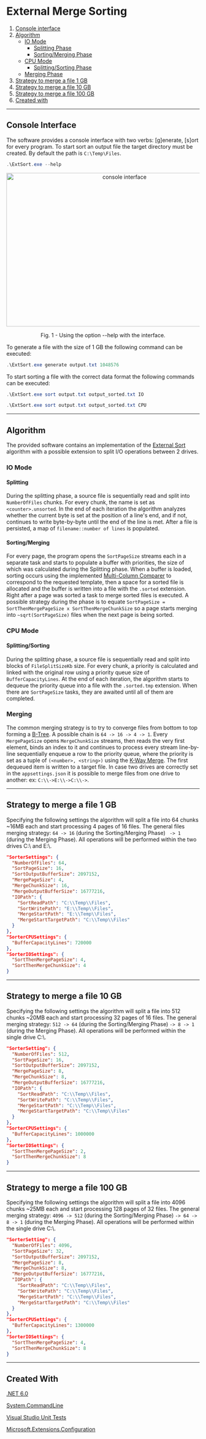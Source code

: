  # External Merge Sorting

1. [Console interface](#console-interface)
2. [Algorithm](#algorithm)
   - [IO Mode](#io-mode)
      - [Splitting Phase](#splitting)
      - [Sorting/Merging Phase](#sortingmerging)
   - [CPU Mode](#cpu-mode)
      - [Splitting/Sorting Phase](#splittingsorting) 
   - [Merging Phase](#merging)
3. [Strategy to merge a file 1 GB](#strategy-to-merge-a-file-1-gb)
4. [Strategy to merge a file 10 GB](#strategy-to-merge-a-file-10-gb)
5. [Strategy to merge a file 100 GB](#strategy-to-merge-a-file-100-gb)
6. [Created with](#created-with)
***

## Console Interface
The software provides a console interface with two verbs: [g]enerate, [s]ort for every program. To start sort an output file the target directory must be created. By default the path is ```C:\Temp\Files```.

```powershell
.\ExtSort.exe --help
```

<p align="center">
    <img src="https://github.com/user-attachments/assets/41adcaf7-3b44-40e7-9e92-e43205c8b681" width="600" height = "400" alt="console interface">
    <p align="center">Fig. 1 - Using the option --help with the interface.</p>
</p>

To generate a file with the size of 1 GB the following command can be executed:
```powershell
.\ExtSort.exe generate output.txt 1048576
```

To start sorting a file with the correct data format the following commands can be executed:
```powershell
.\ExtSort.exe sort output.txt output_sorted.txt IO
```
```powershell
.\ExtSort.exe sort output.txt output_sorted.txt CPU
```
***

## Algorithm
The provided software contains an implementation of the [External Sort](https://en.wikipedia.org/wiki/External_sorting) algorithm with a possible extension to split I/O operations between 2 drives. 
### IO Mode
#### Splitting 
During the splitting phase, a source file is sequentially read and split into ```NumberOfFiles``` chunks. For every chunk, the name is set as ```<counter>.unsorted```. In the end of each iteration the algorithm analyzes whether the current byte is set at the position of a line's end, and if not, continues to write byte-by-byte until the end of the line is met. After a file is persisted, a map of ```filename::number of lines``` is populated.
#### Sorting/Merging
For every page, the program opens the ```SortPageSize``` streams each in  a separate task and starts to populate a buffer with priorities, the size of which was calculated during the Splitting phase. When a buffer is loaded, sorting occurs using the implemented [Multi-Column Comparer](https://github.com/dudinda/External-Merge-Sorting/blob/master/ExtSort/Code/Comparers/MultiColumnComparer.cs) to correspond to the requested template, then a space for a sorted file is allocated and the buffer is written into a file with the ```.sorted``` extension.  Right after a page was sorted a task to merge sorted files is executed. A possible strategy during the phase is to equate ```SortPageSize = SortThenMergePageSize x SortThenMergeChunkSize``` so a page starts merging into ```~sqrt(SortPageSize)``` files when the next page is being sorted.
### CPU Mode
#### Splitting/Sorting 
During the splitting phase, a source file is sequentially read and split into blocks of ```FileSplitSizeKb``` size. For every chunk, a priority is calculated and linked with the original row using a priority queue size of ```BufferCapacityLines```. At the end of each iteration, the algorithm starts to dequeue the priority queue into a file with the ```.sorted.tmp``` extension. When there are ```SortPageSize``` tasks, they are awaited until all of them are completed.
### Merging
The common merging strategy is to try to converge files from bottom to top forming a [B-Tree](https://en.wikipedia.org/wiki/B-tree). A possible chain is ```64 -> 16 -> 4 -> 1```. Every ```MergePageSize``` opens ```MergeChunkSize``` streams, then reads the very first element, binds an index to it and continues to process every stream line-by-line sequentially enqueue a row to the priority queue, where the priority is set as a tuple of ```(<number>, <string>)``` using the [K-Way Merge](https://en.wikipedia.org/wiki/K-way_merge_algorithm). The first dequeued item is written to a target file. In case two drives are correctly set in the ```appsettings.json``` it is possible to merge files from one drive to another: ex: ```C:\\->E:\\->C:\\->```.

***
## Strategy to merge a file 1 GB

Specifying the following settings the algorithm will split a file into 64 chunks ~16MB each and start processing 4 pages of 16 files.
The general files merging strategy: ```64 -> 16``` (during the Sorting/Merging Phase) ``` -> 1``` (during the Merging Phase). All operations will be performed within the two drives C:\\ and E:\\. 

```json
"SorterSettings": {
  "NumberOfFiles": 64,
  "SortPageSize": 16,
  "SortOutputBufferSize": 2097152,
  "MergePageSize": 4,
  "MergeChunkSize": 16,
  "MergeOutputBufferSize": 16777216,
  "IOPath": {
    "SortReadPath": "C:\\Temp\\Files",
    "SortWritePath": "E:\\Temp\\Files",
    "MergeStartPath": "E:\\Temp\\Files",
    "MergeStartTargetPath": "C:\\Temp\\Files"
  }
},
"SorterCPUSettings": {
  "BufferCapacityLines": 720000
},
"SorterIOSettings": {
  "SortThenMergePageSize": 4,
  "SortThenMergeChunkSize": 4
}
```
***

## Strategy to merge a file 10 GB

Specifying the following settings the algorithm will split a file into 512 chunks ~20MB each and start processing 32 pages of 16 files.
The general merging strategy: ```512 -> 64``` (during the Sorting/Merging Phase) ```-> 8 -> 1``` (during the Merging Phase). All operations will be performed within the single drive C:\\.

```json
"SorterSetting": {
  "NumberOfFiles": 512,
  "SortPageSize": 16,
  "SortOutputBufferSize": 2097152,
  "MergePageSize": 8,
  "MergeChunkSize": 8,
  "MergeOutputBufferSize": 16777216,
  "IOPath": {
    "SortReadPath": "C:\\Temp\\Files",
    "SortWritePath": "C:\\Temp\\Files",
    "MergeStartPath": "C:\\Temp\\Files",
    "MergeStartTargetPath": "C:\\Temp\\Files"
  }
},
"SorterCPUSettings": {
  "BufferCapacityLines": 1000000
},
"SorterIOSettings": {
  "SortThenMergePageSize": 2,
  "SortThenMergeChunkSize": 8
}
```
***

## Strategy to merge a file 100 GB

Specifying the following settings the algorithm will split a file into 4096 chunks ~25MB each and start processing 128 pages of 32 files.
The general merging strategy: ```4096 -> 512``` (during the Sorting/Merging Phase) ```-> 64 -> 8 -> 1``` (during the Merging Phase). All operations will be performed within the single drive C:\\.

```json
"SorterSetting": {
  "NumberOfFiles": 4096,
  "SortPageSize": 32,
  "SortOutputBufferSize": 2097152,
  "MergePageSize": 8,
  "MergeChunkSize": 8,
  "MergeOutputBufferSize": 16777216,
  "IOPath": {
    "SortReadPath": "C:\\Temp\\Files",
    "SortWritePath": "C:\\Temp\\Files",
    "MergeStartPath": "C:\\Temp\\Files",
    "MergeStartTargetPath": "C:\\Temp\\Files"
  }
},
"SorterCPUSettings": {
  "BufferCapacityLines": 1300000
},
"SorterIOSettings": {
  "SortThenMergePageSize": 4,
  "SortThenMergeChunkSize": 8
}
```
***

## Created With
[.NET 6.0](https://dotnet.microsoft.com/en-us/download/dotnet/6.0)

[System.CommandLine](https://www.nuget.org/packages/System.CommandLine)

[Visual Studio Unit Tests](https://www.nuget.org/packages/Microsoft.NET.Test.SDK)

[Microsoft.Extensions.Configuration](https://www.nuget.org/packages/microsoft.extensions.configuration/)
